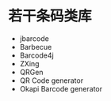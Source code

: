 # 若干条码类库
* jbarcode
* Barbecue
* Barcode4j
* ZXing
* QRGen
* QR Code generator
* Okapi Barcode generator